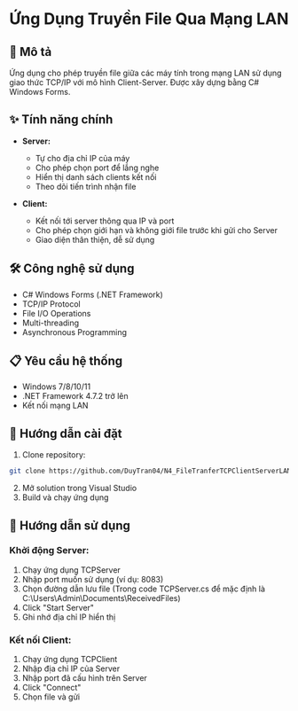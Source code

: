 # Ứng Dụng Truyền File Qua Mạng LAN

## 📝 Mô tả
Ứng dụng cho phép truyền file giữa các máy tính trong mạng LAN sử dụng giao thức TCP/IP với mô hình Client-Server. Được xây dựng bằng C# Windows Forms.

## ✨ Tính năng chính
- **Server:**
  - Tự cho địa chỉ IP của máy
  - Cho phép chọn port để lắng nghe
  - Hiển thị danh sách clients kết nối
  - Theo dõi tiến trình nhận file

- **Client:**
  - Kết nối tới server thông qua IP và port
  - Cho phép chọn giới hạn và không giới file trước khi gửi cho Server
  - Giao diện thân thiện, dễ sử dụng

## 🛠️ Công nghệ sử dụng
- C# Windows Forms (.NET Framework)
- TCP/IP Protocol
- File I/O Operations
- Multi-threading
- Asynchronous Programming

## 📋 Yêu cầu hệ thống
- Windows 7/8/10/11
- .NET Framework 4.7.2 trở lên
- Kết nối mạng LAN

## 🚀 Hướng dẫn cài đặt
1. Clone repository:
```bash
git clone https://github.com/DuyTran04/N4_FileTranferTCPClientServerLAN.git
```
2. Mở solution trong Visual Studio
3. Build và chạy ứng dụng

## 📖 Hướng dẫn sử dụng

### Khởi động Server:
1. Chạy ứng dụng TCPServer
2. Nhập port muốn sử dụng (ví dụ: 8083)
3. Chọn đường dẫn lưu file (Trong code TCPServer.cs để mặc định là C:\Users\Admin\Documents\ReceivedFiles)
4. Click "Start Server"
5. Ghi nhớ địa chỉ IP hiển thị

### Kết nối Client:
1. Chạy ứng dụng TCPClient
2. Nhập địa chỉ IP của Server
3. Nhập port đã cấu hình trên Server
4. Click "Connect"
5. Chọn file và gửi

   
